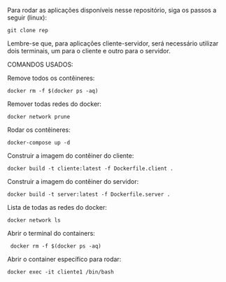 Para rodar as aplicações disponíveis nesse repositório, siga os passos a seguir (linux):


```
git clone rep
```
Lembre-se que, para aplicações cliente-servidor, será necessário utilizar dois terminais, um para o cliente e outro para o servidor.

COMANDOS USADOS:

Remove todos os contêineres: 
```
docker rm -f $(docker ps -aq)
```

Remover todas redes do docker: 
```
docker network prune
```

Rodar os contêineres: 
```
docker-compose up -d
```

Construir a imagem do contêiner do cliente: 
```
docker build -t cliente:latest -f Dockerfile.client .
```

Construir a imagem do contêiner do servidor: 
```
docker build -t server:latest -f Dockerfile.server .
```

Lista de todas as redes do docker: 
```
docker network ls
```
Abrir o terminal do containers: 
```
 docker rm -f $(docker ps -aq)
```
Abrir o container específico para rodar: 
```
docker exec -it cliente1 /bin/bash
```
